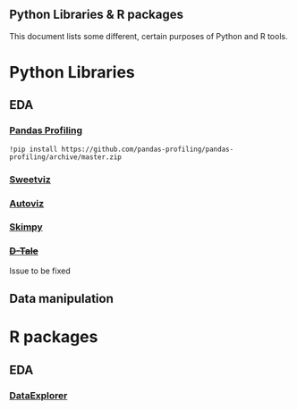 ## Python Libraries & R packages

This document lists some different, certain purposes of Python and R tools.  


# Python Libraries

## EDA

### [Pandas Profiling](https://github.com/ydataai/pandas-profiling)

```
!pip install https://github.com/pandas-profiling/pandas-profiling/archive/master.zip
```

### [Sweetviz](https://github.com/fbdesignpro/sweetviz)

### [Autoviz](https://github.com/AutoViML/AutoViz)

### [Skimpy](https://github.com/aeturrell/skimpy)

### ~~[D-Tale](https://github.com/man-group/dtale)~~
Issue to be fixed

## Data manipulation

# R packages

## EDA

### [DataExplorer](https://github.com/boxuancui/DataExplorer)

